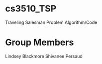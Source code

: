 # cs3510_TSP
Traveling Salesman Problem Algorithm/Code

# Group Members
Lindsey Blackmore
Shivanee Persaud
